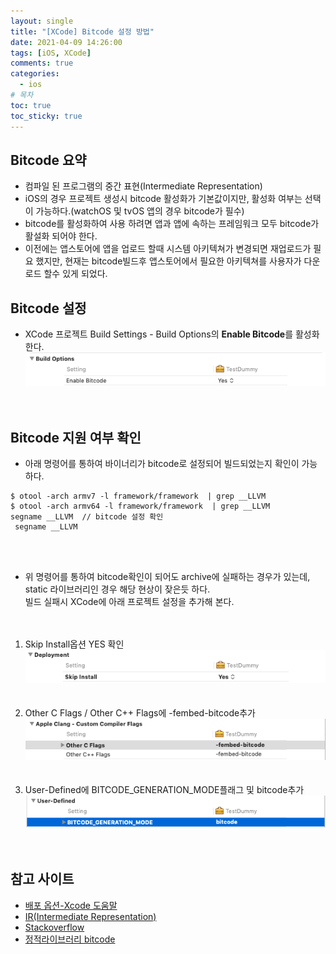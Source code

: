 ```yaml
---
layout: single
title: "[XCode] Bitcode 설정 방법"
date: 2021-04-09 14:26:00
tags: [iOS, XCode]
comments: true
categories:
  - ios
# 목차
toc: true
toc_sticky: true
---
```

## Bitcode 요약
- 컴파일 된 프로그램의 중간 표현(Intermediate Representation)
- iOS의 경우 프로젝트 생성시 bitcode 활성화가 기본값이지만, 활성화 여부는 선택이 가능하다.(watchOS 및 tvOS 앱의 경우 bitcode가 필수)
- bitcode를 활성화하여 사용 하려면 앱과 앱에 속하는 프레임워크 모두 bitcode가 활설화 되어야 한다.
- 이전에는 앱스토어에 앱을 업로드 할때 시스템 아키텍쳐가 변경되면 재업로드가 필요 했지만, 현재는 bitcode빌드후 앱스토어에서 필요한 아키텍쳐를 사용자가 다운로드 할수 있게 되었다.

## Bitcode 설정
- XCode 프로젝트 Build Settings - Build Options의 **Enable Bitcode**를 활성화 한다.
![Embedded](https://raw.githubusercontent.com/yepark/yepark.github.io/master/assets/images/bitcode.png)  
<br><br>

## Bitcode 지원 여부 확인
- 아래 명령어를 통하여 바이너리가 bitcode로 설정되어 빌드되었는지 확인이 가능하다.
```
$ otool -arch armv7 -l framework/framework  | grep __LLVM
$ otool -arch armv64 -l framework/framework  | grep __LLVM
segname __LLVM  // bitcode 설정 확인
 segname __LLVM
```  
<br><br>
- 위 명령어를 통하여 bitcode확인이 되어도 archive에 실패하는 경우가 있는데, static 라이브러리인 경우 해당 현상이 잦은듯 하다.  
빌드 실패시 XCode에 아래 프로젝트 설정을 추가해 본다.  
<br><br>
1. Skip Install옵션 YES 확인  
![Embedded](https://raw.githubusercontent.com/yepark/yepark.github.io/master/assets/images/bitcode3.png)  
<br><br>
2. Other C Flags / Other C++ Flags에 -fembed-bitcode추가  
![Embedded](https://raw.githubusercontent.com/yepark/yepark.github.io/master/assets/images/bitcode1.png)  
<br><br>
3. User-Defined에 BITCODE_GENERATION_MODE플래그 및 bitcode추가  
![Embedded](https://raw.githubusercontent.com/yepark/yepark.github.io/master/assets/images/bitcode2.png)  
<br><br>

## 참고 사이트
- [배포 옵션-Xcode 도움말](https://help.apple.com/xcode/mac/11.0/index.html?localePath=en.lproj#/devde46df08a)
- [IR(Intermediate Representation)](https://www.lazenca.net/pages/viewpage.action?pageId=6324673)
- [Stackoverflow](https://stackoverflow.com/questions/61824439/bitcode-bundle-could-not-be-generated-because)
- [정적라이브러리 bitcode](https://oraora.tistory.com/entry/iOS-%ED%94%84%EB%A1%9C%EC%A0%9D%ED%8A%B8%EC%97%90%EC%84%9C-%EC%82%AC%EC%9A%A9%ED%95%98%EB%8A%94-%EC%A0%95%EC%A0%81-%EB%9D%BC%EC%9D%B4%EB%B8%8C%EB%9F%AC%EB%A6%AC%EB%8F%84-Bitcode-%EC%A0%81%EC%9A%A9)

  
